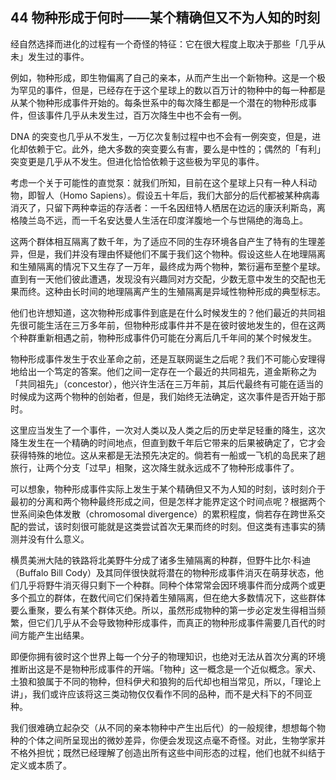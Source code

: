 ## 44 物种形成于何时——某个精确但又不为人知的时刻

经自然选择而进化的过程有一个奇怪的特征：它在很大程度上取决于那些「几乎从未」发生过的事件。

例如，物种形成，即生物偏离了自己的亲本，从而产生出一个新物种。这是一个极为罕见的事件，但是，已经存在于这个星球上的数以百万计的物种中的每一种都是从某个物种形成事件开始的。每条世系中的每次降生都是一个潜在的物种形成事件，但该事件几乎从未发生过，百万次降生中也不会有一例。

DNA 的突变也几乎从不发生，一万亿次复制过程中也不会有一例突变，但是，进化却依赖于它。此外，绝大多数的突变要么有害，要么是中性的；偶然的「有利」突变更是几乎从不发生。但进化恰恰依赖于这些极为罕见的事件。

考虑一个关于可能性的直觉泵：就我们所知，目前在这个星球上只有一种人科动物，即智人（Homo Sapiens）。假设五十年后，我们大部分的后代都被某种病毒消灭了，只留下两种幸运的存活者：一千名因纽特人栖居在边远的康沃利斯岛，离格陵兰岛不远，而一千名安达曼人生活在印度洋腹地一个与世隔绝的海岛上。

这两个群体相互隔离了数千年，为了适应不同的生存环境各自产生了特有的生理差异，但是，我们并没有理由怀疑他们不属于我们这个物种。假设这些人在地理隔离和生殖隔离的情况下又生存了一万年，最终成为两个物种，繁衍遍布至整个星球。直到有一天他们彼此遭遇，发现没有兴趣同对方交配，少数无意中发生的交配也无果而终。这种由长时间的地理隔离产生的生殖隔离是异域性物种形成的典型标志。

他们也许想知道，这次物种形成事件到底是在什么时候发生的？他们最近的共同祖先很可能生活在三万多年前，但物种形成事件并不是在彼时彼地发生的，但在这两个种群重新相遇之前，物种形成事件仍可能在分离后几千年间的某个时候发生。

物种形成事件发生于农业革命之前，还是互联网诞生之后呢？我们不可能心安理得地给出一个笃定的答案。他们之间一定存在一个最近的共同祖先，道金斯称之为「共同祖先」（concestor），他兴许生活在三万年前，其后代最终有可能在适当的时候成为这两个物种的创始者，但是，我们始终无法确定，这次事件是否开始于那时。

这里应当发生了一个事件，一次对人类以及人类之后的历史举足轻重的降生，这次降生发生在一个精确的时间地点，但直到数千年后它带来的后果被确定了，它才会获得特殊的地位。这从来都是无法预先决定的。倘若有一船或一飞机的岛民来了趟旅行，让两个分支「过早」相聚，这次降生就永远成不了物种形成事件了。

可以想象，物种形成事件实际上发生于某个精确但又不为人知的时刻，该时刻介于最初的分离和两个物种最终形成之间，但是怎样才能界定这个时间点呢？根据两个世系间染色体发散（chromosomal divergence）的累积程度，倘若存在跨世系交配的尝试，该时刻很可能就是这类尝试首次无果而终的时刻。但这类有违事实的猜测并没有什么意义。

横贯美洲大陆的铁路将北美野牛分成了诸多生殖隔离的种群，但野牛比尔·科迪（Buffalo Bill Cody）及其同伴很快就将潜在的物种形成事件消灭在萌芽状态，他们几乎将野牛消灭得只剩下一个种群。同种个体常常会因环境事件而分成两个或更多个孤立的群体，在数代间它们保持着生殖隔离，但在绝大多数情况下，这些群体要么重聚，要么有某个群体灭绝。所以，虽然形成物种的第一步必定发生得相当频繁，但它们几乎从不会导致物种形成事件，而真正的物种形成事件需要几百代的时间方能产生出结果。

即便你拥有彼时这个世界上每一个分子的物理知识，也绝对无法从首次分离的环境推断出这是不是物种形成事件的开端。「物种」这一概念是一个近似概念。家犬、土狼和狼属于不同的物种，但科伊犬和狼狗的后代却也相当常见，所以，「理论上讲」，我们或许应该将这三类动物仅仅看作不同的品种，而不是犬科下的不同亚种。

我们很难确立起杂交（从不同的亲本物种中产生出后代）的一般规律，想想每个物种的个体之间所呈现出的微妙差异，你便会发现这点毫不奇怪。对此，生物学家并不格外担忧；既然已经理解了创造出所有这些中间形态的过程，他们也就不纠结于定义或本质了。


